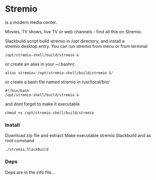 # Stremio 
is a modern media center.

Movies, TV shows, live TV or web channels - find all this on Stremio.

Slackbuild script build stremio in /opt directory,
and install a stremio.desktop entry.
You can run stremio from menu or from terminal
```
/opt/stremio-shell/build/stremio &
```
or create an alias in your ~/.bashrc
```
alias stremio='/opt/stremio-shell/build/stremio &'
```
or create a bash file named stremio in /usr/local/bin/
```
#!/bin/bash
/opt/stremio-shell/build/stremio &
```
and dont forget to make it executable
```
chmod +x /opt/stremio-shell/build/stremio
```

### Install
Download zip file and extract
Make executable stremio.Slackbuild
and as root command
```
./stremio.SlackBuild
```
### Deps
Deps are in the info file...
